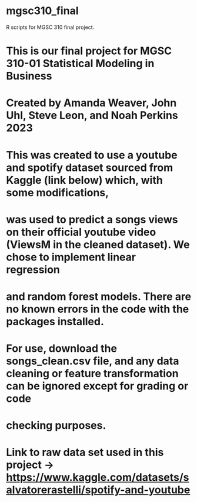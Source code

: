 # mgsc310_final
R scripts for MGSC 310 final project.

# This is our final project for MGSC 310-01 Statistical Modeling in Business
#   Created by Amanda Weaver, John Uhl, Steve Leon, and Noah Perkins 2023

# This was created to use a youtube and spotify dataset sourced from Kaggle (link below) which, with some modifications,
# was used to predict a songs views on their official youtube video (ViewsM in the cleaned dataset). We chose to implement linear regression
# and random forest models. There are no known errors in the code with the packages installed.

# For use, download the songs_clean.csv file, and any data cleaning or feature transformation can be ignored except for grading or code 
# checking purposes. 




# Link to raw data set used in this project -> https://www.kaggle.com/datasets/salvatorerastelli/spotify-and-youtube

